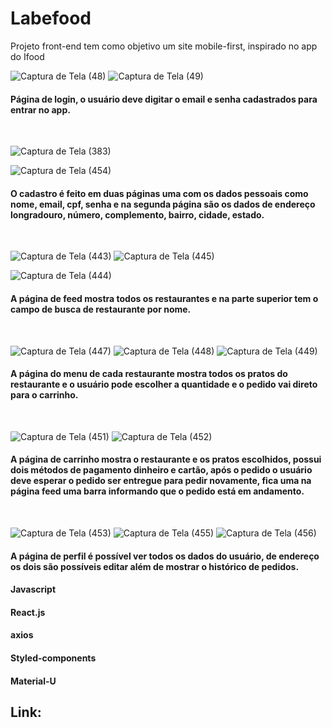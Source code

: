 # Labefood
Projeto front-end tem como objetivo um site mobile-first, inspirado no app do Ifood

![Captura de Tela (48)](https://github.com/lucasquevedo1d/Labefood/assets/98975326/dbcd7f18-a8e0-4640-897c-e591ee3802ed)
![Captura de Tela (49)](https://github.com/lucasquevedo1d/Labefood/assets/98975326/9d1f817a-1307-4b25-8588-c6f168985628)

#### Página de login, o usuário deve digitar o email e senha cadastrados para entrar no app.

<br/>

![Captura de Tela (383)](https://github.com/lucasquevedo1d/Labefood/assets/98975326/ec72224b-8431-430e-b850-2ff63bb0230a)

![Captura de Tela (454)](https://github.com/lucasquevedo1d/Labefood/assets/98975326/ee152a30-d292-42c2-8d27-3746927e62f0)

#### O cadastro é feito em duas páginas uma com os dados pessoais como nome, email, cpf, senha e na segunda página são os dados de endereço longradouro, número, complemento, bairro, cidade, estado.
<br/>

![Captura de Tela (443)](https://github.com/lucasquevedo1d/Labefood/assets/98975326/09213c87-2fea-4b6b-abb5-fa56f52ba85d)
![Captura de Tela (445)](https://github.com/lucasquevedo1d/Labefood/assets/98975326/0510a0b0-020d-4d92-861a-e483fee568da)

![Captura de Tela (444)](https://github.com/lucasquevedo1d/Labefood/assets/98975326/00a0d919-a6be-489b-a01a-20748d3f3c01)

#### A página de feed mostra todos os restaurantes e na parte superior tem o campo de busca de restaurante por nome.

<br/>

![Captura de Tela (447)](https://github.com/lucasquevedo1d/Labefood/assets/98975326/6b319f6d-4766-4efe-8d31-64995caf408f)
![Captura de Tela (448)](https://github.com/lucasquevedo1d/Labefood/assets/98975326/cddaedb1-63c8-4aeb-bceb-8ed2d12fae4f)
![Captura de Tela (449)](https://github.com/lucasquevedo1d/Labefood/assets/98975326/11dcb6ea-f3f1-4b11-9156-2b9c480535b6)

#### A página do menu de cada restaurante mostra todos os pratos do restaurante e o usuário pode escolher a quantidade e o pedido vai direto para o carrinho.
<br/>

![Captura de Tela (451)](https://github.com/lucasquevedo1d/Labefood/assets/98975326/e716a15b-5ee8-4292-878c-2503e8da11be)
![Captura de Tela (452)](https://github.com/lucasquevedo1d/Labefood/assets/98975326/4455e864-429a-4b9e-8065-99df37f5d641)

#### A página de carrinho mostra o restaurante e os pratos escolhidos, possui dois métodos de pagamento dinheiro e cartão, após o pedido o usuário deve esperar o pedido ser entregue para pedir novamente, fica uma na página feed uma barra informando que o pedido está em andamento.
<br/>

![Captura de Tela (453)](https://github.com/lucasquevedo1d/Labefood/assets/98975326/dd016503-67f4-473d-80d6-56843d6048dd)
![Captura de Tela (455)](https://github.com/lucasquevedo1d/Labefood/assets/98975326/d034a144-b7f2-4fd5-9d8a-749e9b15ff47)
![Captura de Tela (456)](https://github.com/lucasquevedo1d/Labefood/assets/98975326/8cfdc10c-e7c6-4d34-acf7-e73b638a88c9)

#### A página de perfil é possível ver todos os dados do usuário, de endereço os dois são possíveis editar além de mostrar o histórico de pedidos.


#### Javascript
#### React.js
#### axios
#### Styled-components
#### Material-U

## Link: 
